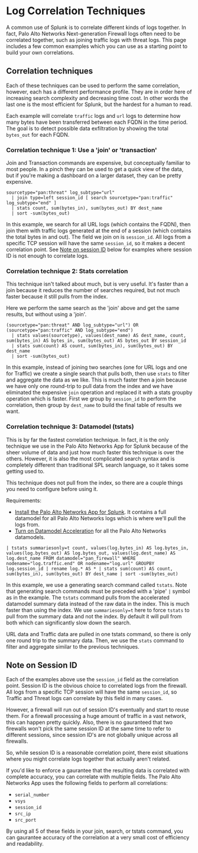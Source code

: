 # Log Correlation Techniques

A common use of Splunk is to correlate different kinds of logs together. In fact, Palo Alto Networks Next-generation Firewall logs often need to be correlated together, such as joining traffic logs with threat logs. This page includes a few common examples which you can use as a starting point to build your own correlations.

## Correlation techniques

Each of these techniques can be used to perform the same correlation, however, each has a different performance profile. They are in order here of increasing search complexity and decreasing time cost. In other words the last one is the most efficient for Splunk, but the hardest for a human to read.

Each example will correlate `traffic` logs and `url` logs to determine how many bytes have been transferred between each FQDN in the time period. The goal is to detect possible data exfiltration by showing the total `bytes_out` for each FQDN.

### Correlation technique 1: Use a 'join' or 'transaction'

Join and Transaction commands are expensive, but conceptually familiar to most people. In a pinch they can be used to get a quick view of the data, but if you're making a dashboard on a larger dataset, they can be pretty expensive.

```
sourcetype="pan:threat" log_subtype="url"
  | join type=left session_id [ search sourcetype="pan:traffic" log_subtype="end" ]
  | stats count, sum(bytes_in), sum(bytes_out) BY dest_name
  | sort -sum(bytes_out)
```

In this example, we search for all URL logs (which contains the FQDN), then join them with traffic logs generated at the end of a session (which contains the total bytes in and out). The field we join on is `session_id`. All logs from a specific TCP session will have the same `session_id`, so it makes a decent correlation point.  See [Note on session ID](#note-on-session-id) below for examples where session ID is not enough to correlate logs.

### Correlation technique 2: Stats correlation

This technique isn't talked about much, but is very useful. It's faster than a join because it reduces the number of searches required, but not much faster because it still pulls from the index.

Here we perform the same search as the 'join' above and get the same results, but without using a 'join'.

```
(sourcetype="pan:threat" AND log_subtype="url") OR (sourcetype="pan:traffic" AND log_subtype="end")
  | stats values(sourcetype), values(dest_name) AS dest_name, count, sum(bytes_in) AS bytes_in, sum(bytes_out) AS bytes_out BY session_id
  | stats sum(count) AS count, sum(bytes_in), sum(bytes_out) BY dest_name
  | sort -sum(bytes_out)
```

In this example, instead of joining two searches (one for URL logs and one for Traffic) we create a single search that pulls both, then use `stats` to filter and aggregate the data as we like.  This is much faster then a join because we have only one round-trip to pull data from the index and we have eliminated the expensive `join` operation and replaced it with a stats groupby operation which is faster. First we group by `session_id` to perform the correlation, then group by `dest_name` to build the final table of results we want.

### Correlation technique 3: Datamodel (tstats)

This is by far the fastest correlation technique. In fact, it is the only technique we use in the Palo Alto Networks App for Splunk because of the sheer volume of data and just how much faster this technique is over the others. However, it is also the most complicated search syntax and is completely different than traditional SPL search language, so it takes some getting used to.

This technique does not pull from the index, so there are a couple things you need to configure before using it.

Requirements:

* [Install the Palo Alto Networks App for Splunk](/installation.md). It contains a full datamodel for all Palo Alto Networks logs which is where we'll pull the logs from.
* [Turn on Datamodel Acceleration](/installation.md#enable-datamodel-acceleration) for all the Palo Alto Networks datamodels.

```
| tstats summariesonly=t count, values(log.bytes_in) AS log.bytes_in, values(log.bytes_out) AS log.bytes_out, values(log.dest_name) AS log.dest_name FROM datamodel="pan_firewall" WHERE nodename="log.traffic.end" OR nodename="log.url" GROUPBY log.session_id | rename log.* AS * | stats sum(count) AS count, sum(bytes_in), sum(bytes_out) BY dest_name | sort -sum(bytes_out)
```

In this example, we use a generating search command called `tstats`. Note that generating search commands must be preceded with a 'pipe' `|` symbol as in the example. The `tstats` command pulls from the accelerated datamodel summary data instead of the raw data in the index. This is much faster than using the index. We use `summariesonly=t` here to force `tstats` to pull from the summary data and not the index. By default it will pull from both which can significantly slow down the search. 

URL data and Traffic data are pulled in one tstats command, so there is only one round trip to the summary data. Then, we use the `stats` command to filter and aggregate similar to the previous techniques.

## Note on Session ID

Each of the examples above use the `session_id` field as the correlation point. Session ID is the obvious choice to correlated logs from the firewall. All logs from a specific TCP session will have the same `session_id`, so Traffic and Threat logs can correlate by this field in many cases.

However, a firewall will run out of session ID's eventually and start to reuse them. For a firewall processing a huge amount of traffic in a vast network, this can happen pretty quickly. Also, there is no gauranteed that two firewalls won't pick the same session ID at the same time to refer to different sessions, since session ID's are not globally unique across all firewalls.

So, while session ID is a reasonable correlation point, there exist situations where you might correlate logs together that actually aren't related.

If you'd like to enforce a gaurantee that the resulting data is correlated with complete accuracy, you can correlate with multiple fields. The Palo Alto Networks App uses the following fields to perform all correlations:

* `serial_number`
* `vsys`
* `session_id`
* `src_ip`
* `src_port`

By using all 5 of these fields in your join, search, or tstats command, you can gaurantee accuracy of the correlation at a very small cost of efficiency and readability.



